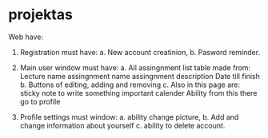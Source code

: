 # projektas

Web have:

1. Registration must have:
   a. New account creatinion,
   b. Pasword reminder.

2. Main user window must have:
   a. All assingnment list table made from:
      Lecture name
      assingnment name
      assingnment description
      Date till finish
   b. Buttons of editing, adding and removing
   c. Also in this page are:
      sticky note to write something important
      calender
      Ability from this there go to profile 

3. Profile settings must window:
   a. ability change picture,
   b. Add and change information about yourself
   c. ability to delete account.



